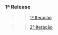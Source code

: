 ### 1ª Release

>>[1ª Iteração](https://github.com/vitornere/partiuformar/wiki/1%C2%AA-Itera%C3%A7%C3%A3o)

>>[2ª Iteração](https://github.com/vitornere/partiuformar/wiki/2%C2%AA-Itera%C3%A7%C3%A3o)